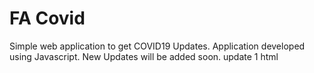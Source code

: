 # FA Covid

Simple web application to get COVID19 Updates. Application developed using Javascript.
New Updates will be added soon.
update 1 html